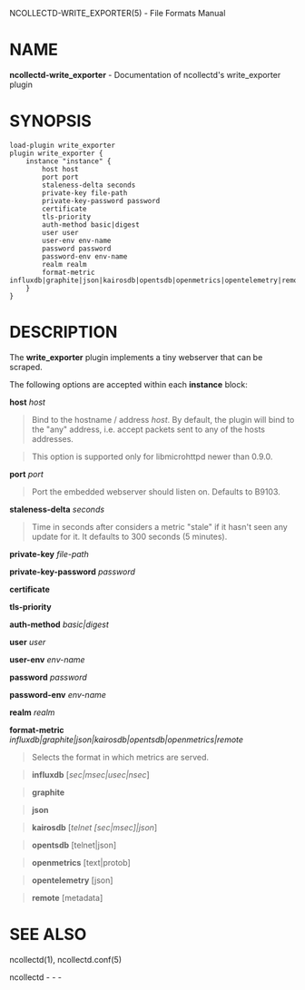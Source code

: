 NCOLLECTD-WRITE\_EXPORTER(5) - File Formats Manual

# NAME

**ncollectd-write\_exporter** - Documentation of ncollectd's write\_exporter plugin

# SYNOPSIS

	load-plugin write_exporter
	plugin write_exporter {
	    instance "instance" {
	        host host
	        port port
	        staleness-delta seconds
	        private-key file-path
	        private-key-password password
	        certificate
	        tls-priority
	        auth-method basic|digest
	        user user
	        user-env env-name
	        password password
	        password-env env-name
	        realm realm
	        format-metric influxdb|graphite|json|kairosdb|opentsdb|openmetrics|opentelemetry|remote
	    }
	}

# DESCRIPTION

The **write\_exporter** plugin implements a tiny webserver that can be scraped.

The following options are accepted within each **instance** block:

**host** *host*

> Bind to the hostname / address *host*.
> By default, the plugin will bind to the "any" address, i.e. accept packets sent
> to any of the hosts addresses.

> This option is supported only for libmicrohttpd newer than 0.9.0.

**port** *port*

> Port the embedded webserver should listen on.
> Defaults to B9103.

**staleness-delta** *seconds*

> Time in seconds after considers a metric "stale" if it hasn't seen any
> update for it.
> It defaults to 300 seconds (5 minutes).

**private-key** *file-path*

**private-key-password** *password*

**certificate**

**tls-priority**

**auth-method** *basic|digest*

**user** *user*

**user-env** *env-name*

**password** *password*

**password-env** *env-name*

**realm** *realm*

**format-metric** *influxdb|graphite|json|kairosdb|opentsdb|openmetrics|remote*

> Selects the format in which metrics are served.

> **influxdb** \[*sec|msec|usec|nsec*]

> **graphite**

> **json**

> **kairosdb** \[*telnet \[sec|msec]|json*]

> **opentsdb** \[telnet|json]

> **openmetrics** \[text|protob]

> **opentelemetry** \[json]

> **remote** \[metadata]

# SEE ALSO

ncollectd(1),
ncollectd.conf(5)

ncollectd - - -
